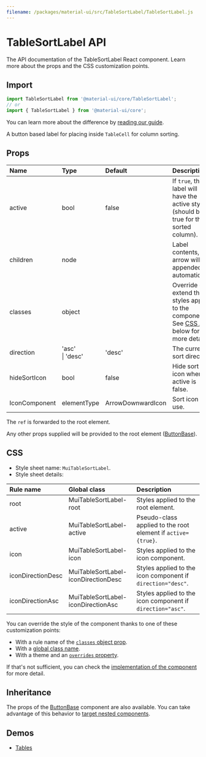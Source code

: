 ```yaml
---
filename: /packages/material-ui/src/TableSortLabel/TableSortLabel.js
---
```


<!--- This documentation is automatically generated, do not try to edit it. -->

# TableSortLabel API

<p class="description">The API documentation of the TableSortLabel React component. Learn more about the props and the CSS customization points.</p>

## Import

```js
import TableSortLabel from '@material-ui/core/TableSortLabel';
// or
import { TableSortLabel } from '@material-ui/core';
```

You can learn more about the difference by [reading our guide](/guides/minimizing-bundle-size/).

A button based label for placing inside `TableCell` for column sorting.

## Props

| Name | Type | Default | Description |
|:-----|:-----|:--------|:------------|
| <span class="prop-name">active</span> | <span class="prop-type">bool</span> | <span class="prop-default">false</span> | If `true`, the label will have the active styling (should be true for the sorted column). |
| <span class="prop-name">children</span> | <span class="prop-type">node</span> |  | Label contents, the arrow will be appended automatically. |
| <span class="prop-name">classes</span> | <span class="prop-type">object</span> |  | Override or extend the styles applied to the component. See [CSS API](#css) below for more details. |
| <span class="prop-name">direction</span> | <span class="prop-type">'asc'<br>&#124;&nbsp;'desc'</span> | <span class="prop-default">'desc'</span> | The current sort direction. |
| <span class="prop-name">hideSortIcon</span> | <span class="prop-type">bool</span> | <span class="prop-default">false</span> | Hide sort icon when active is false. |
| <span class="prop-name">IconComponent</span> | <span class="prop-type">elementType</span> | <span class="prop-default">ArrowDownwardIcon</span> | Sort icon to use. |

The `ref` is forwarded to the root element.

Any other props supplied will be provided to the root element ([ButtonBase](/api/button-base/)).

## CSS

- Style sheet name: `MuiTableSortLabel`.
- Style sheet details:

| Rule name | Global class | Description |
|:-----|:-------------|:------------|
| <span class="prop-name">root</span> | <span class="prop-name">MuiTableSortLabel-root</span> | Styles applied to the root element.
| <span class="prop-name">active</span> | <span class="prop-name">MuiTableSortLabel-active</span> | Pseudo-class applied to the root element if `active={true}`.
| <span class="prop-name">icon</span> | <span class="prop-name">MuiTableSortLabel-icon</span> | Styles applied to the icon component.
| <span class="prop-name">iconDirectionDesc</span> | <span class="prop-name">MuiTableSortLabel-iconDirectionDesc</span> | Styles applied to the icon component if `direction="desc"`.
| <span class="prop-name">iconDirectionAsc</span> | <span class="prop-name">MuiTableSortLabel-iconDirectionAsc</span> | Styles applied to the icon component if `direction="asc"`.

You can override the style of the component thanks to one of these customization points:

- With a rule name of the [`classes` object prop](/customization/components/#overriding-styles-with-classes).
- With a [global class name](/customization/components/#overriding-styles-with-global-class-names).
- With a theme and an [`overrides` property](/customization/globals/#css).

If that's not sufficient, you can check the [implementation of the component](https://github.com/mui-org/material-ui/blob/master/packages/material-ui/src/TableSortLabel/TableSortLabel.js) for more detail.

## Inheritance

The props of the [ButtonBase](/api/button-base/) component are also available.
You can take advantage of this behavior to [target nested components](/guides/api/#spread).

## Demos

- [Tables](/components/tables/)


